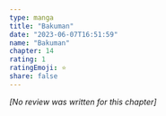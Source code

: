 ```yaml
---
type: manga
title: "Bakuman"
date: "2023-06-07T16:51:59"
name: "Bakuman"
chapter: 14
rating: 1
ratingEmoji: ⭐️
share: false
---
```


_[No review was written for this chapter]_
